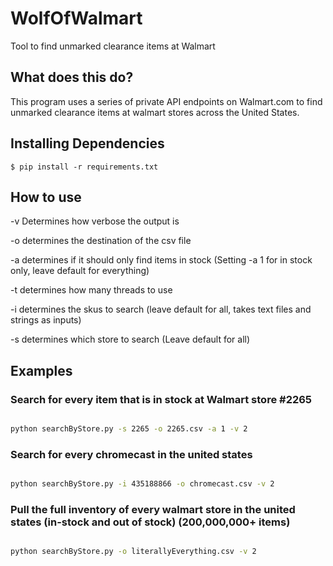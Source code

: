 # WolfOfWalmart
Tool to find unmarked clearance items at Walmart

## What does this do?

This program uses a series of private API endpoints on Walmart.com to find unmarked clearance items at walmart stores across the United States.

## Installing Dependencies

``` {.sourceCode .bash}
$ pip install -r requirements.txt
```

## How to use

-v Determines how verbose the output is

-o determines the destination of the csv file

-a determines if it should only find items in stock (Setting -a 1 for in stock only, leave default for everything)

-t determines how many threads to use

-i determines the skus to search (leave default for all, takes text files and strings as inputs)

-s determines which store to search (Leave default for all)


## Examples

### Search for every item that is in stock at Walmart store #2265

```bash

python searchByStore.py -s 2265 -o 2265.csv -a 1 -v 2

```

### Search for every chromecast in the united states

```bash

python searchByStore.py -i 435188866 -o chromecast.csv -v 2

```

### Pull the full inventory of every walmart store in the united states (in-stock and out of stock) (200,000,000+ items)

```bash

python searchByStore.py -o literallyEverything.csv -v 2

```
